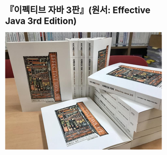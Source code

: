 # 『이펙티브 자바 3판』(원서: Effective Java 3rd Edition)



<img src="https://github.com/HyunSung-Na/TIL/blob/master/Books/EffectiveJava/EJ3.jpg" />
